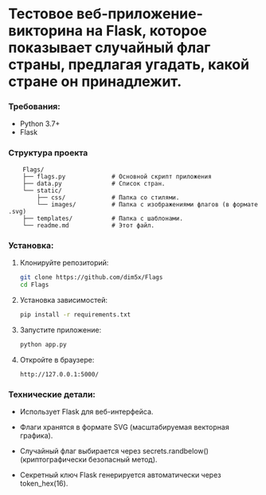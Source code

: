 # Тестовое веб-приложение-викторина на Flask, которое показывает случайный флаг страны, предлагая угадать, какой стране он принадлежит.

### Требования:

- Python 3.7+
- Flask

### Структура проекта

```
    Flags/
    ├── flags.py             # Основной скрипт приложения
    ├── data.py              # Список стран.
    └── static/ 
        ├── css/             # Папка со стилями.
        └── images/          # Папка с изображениями флагов (в формате .svg)
    ├── templates/           # Папка с шаблонами.
    └── readme.md            # Этот файл.
```

### Установка:

1. Клонируйте репозиторий:

    ```bash
    git clone https://github.com/dim5x/Flags
    cd Flags
    ```

2. Установка зависимостей:
   ```bash
   pip install -r requirements.txt
   ```

3. Запустите приложение:

   ```bash
   python app.py
   ```

4. Откройте в браузере:

   ```
   http://127.0.0.1:5000/
   ```

### Технические детали:

- Использует Flask для веб-интерфейса.

- Флаги хранятся в формате SVG (масштабируемая векторная графика).

- Случайный флаг выбирается через secrets.randbelow() (криптографически безопасный метод).

- Секретный ключ Flask генерируется автоматически через token_hex(16).